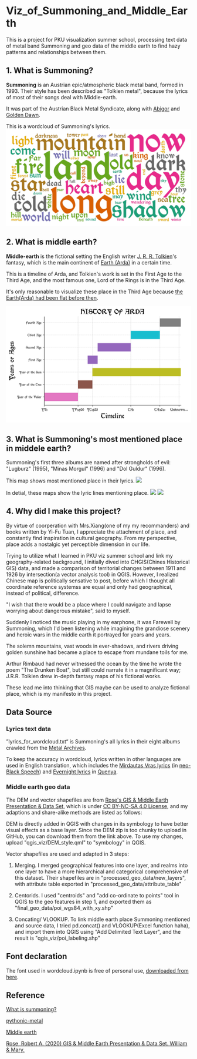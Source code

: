 # Viz_of_Summoning_and_Middle_Earth 
This is a  project for PKU visualization summer school, processing text data of metal band Summoning and geo data of the middle earth to find hazy patterns and relationships between them.

## 1. What is Summoning?

**Summoning** is an Austrian epic/atmospheric black metal band, formed in 1993. Their style has been described as "Tolkien metal", because the lyrics of most of their songs deal with Middle-earth. 

It was part of the Austrian Black Metal Syndicate, along with [Abigor](https://www.metal-archives.com/bands/Abigor/1066) and [Golden Dawn](https://www.metal-archives.com/bands/Golden_Dawn/1425).

This is a wordcloud of Summoning's lyrics.
![This is a wordcloud of Summoning's lyrics.](FINAL_ASSEST/word_cloud.png)

## 2. What is middle earth?

**Middle-earth** is the fictional setting the English writer [J. R. R. Tolkien](https://en.wikipedia.org/wiki/J._R._R._Tolkien "J. R. R. Tolkien")'s fantasy, which is the main continent of [Earth (Arda)](https://en.wikipedia.org/wiki/Arda_(Middle-earth) "Arda (Middle-earth)") in a certain time.

This is a timeline of Arda, and Tolkien's work is set in the First Age to the Third Age, and the most famous one, Lord of the Rings is in the Third Age.

It's only reasonable to visualize these place in the Third Age because [the Earth(Arda) had been flat before then](https://en.wikipedia.org/wiki/History_of_Arda).

![](FINAL_ASSEST/timeline.png)

## 3. What is Summoning's most mentioned place in middele earth?
Summoning's first three albums are named after strongholds of evil: "Lugburz" (1995), "Minas Morgul" (1996) and "Dol Guldur" (1996).

This map shows most mentioned place in their lyrics.
![](FINAL_ASSEST/me_place_in_lyrics.png)

In detial, these maps show the lyric lines mentioning place.
![](FINAL_ASSEST/detailed1_me_place_in_lyrics.png)
![](FINAL_ASSEST/detailed_me_place_in_lyrics.png)

## 4. Why did I make this project?
By virtue of coorperation with Mrs.Xiang(one of my my recommanders) and books written by Yi-Fu Tuan, I appreciate the attachment of place, and constantly find inspiration in cultural geography. From my perspective, place adds a nostalgic yet perceptible dimension in our life.

Trying to utilize what I learned in PKU viz summer school and link my geography-related background, I initially dived into CHGIS(Chines Historical GIS) data, and made a comparison of territorial changes between 1911 and 1926 by intersection(a vector analysis tool) in QGIS. However, I realized Chinese map is politically sensative to post, before which I thought all coordinate reference systemss are equal and only had geographical, instead of political, difference.

"I wish that there would be a place where I could navigate and lapse worrying about dangerous mistake", said to myself.

Suddenly I noticed the music playing in my earphone, it was Farewell by Summoning, which I'd been listening while imagining the grandiose scenery and heroic wars in the middle earth it portrayed for years and years.

The solemn mountains, vast woods in ever-shadows, and rivers driving golden sunshine had became a place to escape from mundane toils for me.

Arthur Rimbaud had never witnessed the ocean by the time he wrote the poem "The Drunken Boat", but still could narrate it in a magnificant way; J.R.R. Tolkien drew in-depth fantasy maps of his fictional works. 

These lead me into thinking that GIS maybe can be used to analyze fictional place, which is my manifesto in this project.


## Data Source 

### Lyrics text data

”lyrics_for_wordcloud.txt“ is Summoning's all lyrics in their eight albums crawled from the [Metal Archives](https://www.metal-archives.com/bands/Summoning/29). 

To keep the accuracy in wordcloud, lyrics written in other languages are used in English translation, which includes the [Mirdautas Vras lyrics](https://www.metal-archives.com/albums/Summoning/Oath_Bound/108254) (in [neo-Black Speech](https://tolkiengateway.net/wiki/Black_Speech)) and [Evernight lyrics](https://www.metal-archives.com/albums/Summoning/Old_Mornings_Dawn/372416) in [Quenya](https://tolkiengateway.net/wiki/Quenya).

### Middle earth geo data

The DEM and vector shapefiles are from [Rose's GIS & Middle Earth Presentation & Data Set](https://scholarworks.wm.edu/asoer/3/), which is under [CC BY-NC-SA 4.0 License](https://creativecommons.org/licenses/by-nc-sa/4.0/), and my adaptions and share-alike methods are listed as follows:

DEM is directly added in QGIS with changes in its symbology to have better visual effects as a base layer. Since the DEM zip is too chunky to upload in GitHub, you can download them from the link above. To use my changes, upload "qgis_viz/DEM_style.qml" to "symbology" in QGIS.

Vector shapefiles are used and adapted in 3 steps:

1. Merging. I merged geographical features into one layer, and realms into one layer to have a more hierarchical and categorical comprehensive of this dataset. Their shapefiles are in "processed_geo_data/new_layers", with attribute table exported in "processed_geo_data/attribute_table"

2. Centorids. I used "centroids" and "add co-ordinate to points" tool in QGIS to the geo features in step 1, and exported them as "final_geo_data/poi_wgs84_with_xy.shp"

3. Concating/ VLOOKUP. To link middle earth place Summoning mentioned and source data, I tried pd.concat() and VLOOKUP(Excel function haha), and import them into QGIS using "Add Delimited Text Layer", and the result is "qgis_viz/poi_labeling.shp"

## Font declaration
The font used in wordcloud.ipynb is free of personal use, [downloaded from here](https://www.1001fonts.com/lord-of-the-rings-fonts.html?page=1).

## Reference

[What is summoning?](https://tolkiengateway.net/wiki/Summoning)

[pythonic-metal](https://github.com/ijmbarr/pythonic-metal)

[Middle earth](https://en.wikipedia.org/wiki/Middle-earth)

[Rose, Robert A. (2020) GIS & Middle Earth Presentation & Data Set. William & Mary.](https://doi.org/10.21220/RKEZ-X707)